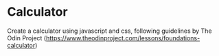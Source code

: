 # Calculator
Create a calculator using javascript and css, following guidelines by The Odin Project (https://www.theodinproject.com/lessons/foundations-calculator)
